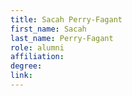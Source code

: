 ```yaml
---
title: Sacah Perry-Fagant
first_name: Sacah
last_name: Perry-Fagant
role: alumni
affiliation:
degree:
link:
---
```

